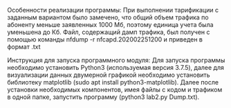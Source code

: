 Особенности реализации программы:
При выполнении тарификации с заданным вариантом было замечено, 
что общий объем трафика по абоненту меньше заявленных 1000 Мб, поэтому единица учета была уменьшена до Кб.
Файл, содержащий дамп трафика, был получен с помощью команды nfdump -r nfcapd.202002251200 и приведен в формат .txt

Инструкция для запуска программного модуля:
Для запуска программы необходимо установить Python3 (используемая версия 3.7.5), далее для визуализации данных двумерной
графикой необходимо установить библиотеку matplotlib (sudo apt install python3-matplotlib). Далее после установки необходимых 
компонентов, имея файлы с кодом и трафиком в одной папке, запустить программу (python3 lab2.py Dump.txt).
